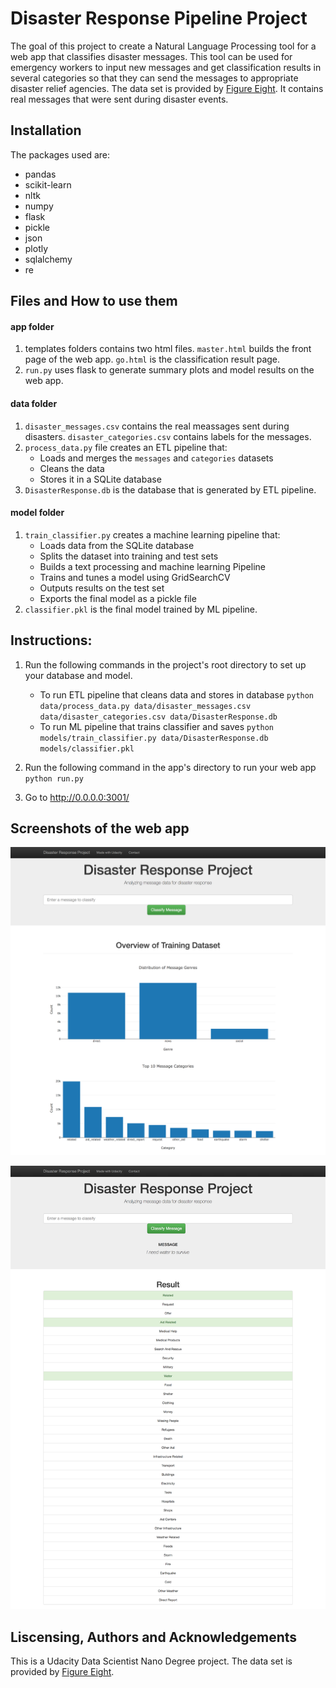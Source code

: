 # Disaster Response Pipeline Project

The goal of this project to create a Natural Language Processing tool for a web app that classifies disaster messages. This tool can be used for emergency workers to input new messages and get classification results in several categories so that they can send the messages to appropriate disaster relief agencies. The data set is provided by [Figure Eight](https://www.figure-eight.com/). It contains real messages that were sent during disaster events.

## Installation

The packages used are:

- pandas
- scikit-learn
- nltk
- numpy
- flask
- pickle
- json
- plotly
- sqlalchemy
- re

## Files and How to use them
#### app folder
1. templates folders contains two html files. `master.html` builds the front page of the web app. `go.html` is the classification result page.
2. `run.py` uses flask to generate summary plots and model results on the web app.

#### data folder
1. `disaster_messages.csv` contains the real meassages sent during disasters. `disaster_categories.csv` contains labels for the messages.
2. `process_data.py` file creates an ETL pipeline that:
    - Loads and merges the `messages` and `categories` datasets
    - Cleans the data
    - Stores it in a SQLite database
3. `DisasterResponse.db` is the database that is generated by ETL pipeline.

#### model folder
1. `train_classifier.py` creates a machine learning pipeline that:
    - Loads data from the SQLite database
    - Splits the dataset into training and test sets
    - Builds a text processing and machine learning Pipeline
    - Trains and tunes a model using GridSearchCV
    - Outputs results on the test set
    - Exports the final model as a pickle file
2. `classifier.pkl` is the final model trained by ML pipeline.

## Instructions:
1. Run the following commands in the project's root directory to set up your database and model.

    - To run ETL pipeline that cleans data and stores in database
        `python data/process_data.py data/disaster_messages.csv data/disaster_categories.csv data/DisasterResponse.db`
    - To run ML pipeline that trains classifier and saves
        `python models/train_classifier.py data/DisasterResponse.db models/classifier.pkl`

2. Run the following command in the app's directory to run your web app
    `python run.py`


3. Go to http://0.0.0.0:3001/

## Screenshots of the web app
![plots](https://github.com/bkqe7/Disaster-Response-Pipelines/blob/master/screen%20captures/screencapture1.png)

![results](https://github.com/bkqe7/Disaster-Response-Pipelines/blob/master/screen%20captures/screencapture2.png)

## Liscensing, Authors and Acknowledgements
This is a Udacity Data Scientist Nano Degree project. The data set is provided by [Figure Eight](https://www.figure-eight.com/).
